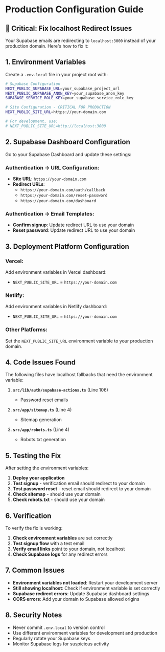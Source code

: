 # Production Configuration Guide

## 🚨 **Critical: Fix localhost Redirect Issues**

Your Supabase emails are redirecting to `localhost:3000` instead of your production domain. Here's how to fix it:

## **1. Environment Variables**

Create a `.env.local` file in your project root with:

```bash
# Supabase Configuration
NEXT_PUBLIC_SUPABASE_URL=your_supabase_project_url
NEXT_PUBLIC_SUPABASE_ANON_KEY=your_supabase_anon_key
SUPABASE_SERVICE_ROLE_KEY=your_supabase_service_role_key

# Site Configuration - CRITICAL FOR PRODUCTION
NEXT_PUBLIC_SITE_URL=https://your-domain.com

# For development, use:
# NEXT_PUBLIC_SITE_URL=http://localhost:3000
```

## **2. Supabase Dashboard Configuration**

Go to your Supabase Dashboard and update these settings:

### **Authentication → URL Configuration:**
- **Site URL**: `https://your-domain.com`
- **Redirect URLs**: 
  - `https://your-domain.com/auth/callback`
  - `https://your-domain.com/reset-password`
  - `https://your-domain.com/dashboard`

### **Authentication → Email Templates:**
- **Confirm signup**: Update redirect URL to use your domain
- **Reset password**: Update redirect URL to use your domain

## **3. Deployment Platform Configuration**

### **Vercel:**
Add environment variables in Vercel dashboard:
- `NEXT_PUBLIC_SITE_URL` = `https://your-domain.com`

### **Netlify:**
Add environment variables in Netlify dashboard:
- `NEXT_PUBLIC_SITE_URL` = `https://your-domain.com`

### **Other Platforms:**
Set the `NEXT_PUBLIC_SITE_URL` environment variable to your production domain.

## **4. Code Issues Found**

The following files have localhost fallbacks that need the environment variable:

1. **`src/lib/auth/supabase-actions.ts`** (Line 106)
   - Password reset emails
   
2. **`src/app/sitemap.ts`** (Line 4)
   - Sitemap generation
   
3. **`src/app/robots.ts`** (Line 4)
   - Robots.txt generation

## **5. Testing the Fix**

After setting the environment variables:

1. **Deploy your application**
2. **Test signup** - verification email should redirect to your domain
3. **Test password reset** - reset email should redirect to your domain
4. **Check sitemap** - should use your domain
5. **Check robots.txt** - should use your domain

## **6. Verification**

To verify the fix is working:

1. **Check environment variables** are set correctly
2. **Test signup flow** with a test email
3. **Verify email links** point to your domain, not localhost
4. **Check Supabase logs** for any redirect errors

## **7. Common Issues**

- **Environment variables not loaded**: Restart your development server
- **Still showing localhost**: Check if environment variable is set correctly
- **Supabase redirect errors**: Update Supabase dashboard settings
- **CORS errors**: Add your domain to Supabase allowed origins

## **8. Security Notes**

- Never commit `.env.local` to version control
- Use different environment variables for development and production
- Regularly rotate your Supabase keys
- Monitor Supabase logs for suspicious activity
